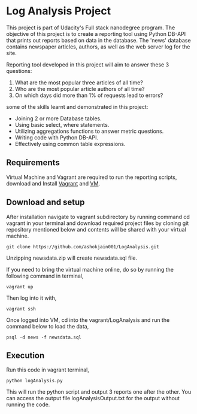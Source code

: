 Log Analysis Project
====================
This project is part of Udacity's Full stack nanodegree program.
The objective of this project is to create a reporting tool using Python DB-API that prints out reports based on data in the database.
The 'news' database contains newspaper articles, authors, as well as the web server log for the site.

Reporting tool developed in this project will aim to answer these 3 questions:
1. What are the most popular three articles of all time?
2. Who are the most popular article authors of all time?
3. On which days did more than 1% of requests lead to errors?

some of the skills learnt and demonstrated in this project:
* Joining 2 or more Database tables.
* Using basic select, where statements.
* Utilizing aggregations functions to answer metric questions.
* Writing code with Python DB-API.
* Effectively using common table expressions.


## Requirements
Virtual Machine and Vagrant are required to run the reporting scripts,
download and Install [Vagrant](https://www.vagrantup.com/downloads.html) and [VM](https://www.virtualbox.org/wiki/Downloads).

## Download and setup
After installation navigate to vagrant subdirectory by running command cd vagrant in your terminal and download required project files by cloning git repository mentioned below and contents will be shared with your virtual machine.
```
git clone https://github.com/ashokjain001/LogAnalysis.git
```
 Unzipping newsdata.zip will create newsdata.sql file.

If you need to bring the virtual machine online, do so by running the following command in terminal,
```
vagrant up
 ```
 Then log into it with,
 ```
 vagrant ssh
 ```
 Once logged into VM, cd into the vagrant/LogAnalysis
and run the command below to load the data,
```
psql -d news -f newsdata.sql
```
## Execution
Run this code in vagrant terminal,
```
python logAnalysis.py
```
This will run the python script and output 3 reports one after the other. You can access the output file logAnalysisOutput.txt for the output without running the code.